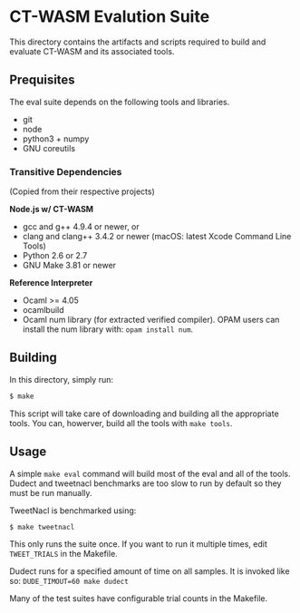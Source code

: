 # CT-WASM Evalution Suite

This directory contains the artifacts and scripts required to build and evaluate CT-WASM and its associated tools.

## Prequisites

The eval suite depends on the following tools and libraries.

- git
- node
- python3 + numpy
- GNU coreutils


### Transitive Dependencies

(Copied from their respective projects)

**Node.js w/ CT-WASM**

 - gcc and g++ 4.9.4 or newer, or
 - clang and clang++ 3.4.2 or newer (macOS: latest Xcode Command Line Tools)
 - Python 2.6 or 2.7
 - GNU Make 3.81 or newer

**Reference Interpreter**

- Ocaml >= 4.05
- ocamlbuild
- Ocaml num library (for extracted verified compiler). OPAM users can install the num library with: `opam install num`.

## Building

In this directory, simply run:

```bash
$ make
```

This script will take care of downloading and building all the appropriate tools. You can, howerver, build all the tools with `make tools`.


## Usage
A simple `make eval` command will build most of the eval and all of the tools.
Dudect and tweetnacl benchmarks are too slow to run by default so they must be run manually.

TweetNacl is benchmarked using:

```bash
$ make tweetnacl
```

This only runs the suite once. If you want to run it multiple times, edit `TWEET_TRIALS` in the Makefile.

Dudect runs for a specified amount of time on all samples. It is invoked like so:
`DUDE_TIMOUT=60 make dudect`

Many of the test suites have configurable trial counts in the Makefile.
